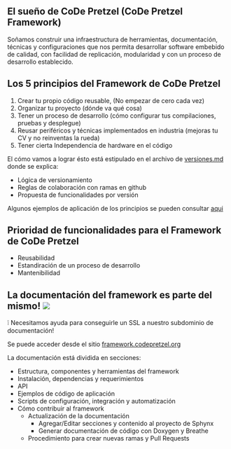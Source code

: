 ## El sueño de CoDe Pretzel (CoDe Pretzel Framework)

Soñamos construir una infraestructura de herramientas, documentación, técnicas y configuraciones que nos permita desarrollar software embebido de calidad, con facilidad de replicación, modularidad y con un proceso de desarrollo establecido.

## Los 5 principios del Framework de CoDe Pretzel

1. Crear tu propio código reusable, (No empezar de cero cada vez)
2. Organizar tu proyecto (dónde va qué cosa)
3. Tener un proceso de desarrollo (cómo configurar tus compilaciones, pruebas y desplegue)
4. Reusar periféricos y técnicas implementados en industria (mejoras tu CV y no reinventas la rueda)
5. Tener cierta Independencia de hardware en el código

El cómo vamos a lograr ésto está estipulado en el archivo de [versiones.md](https://github.com/CoDePretzel/CoDePretzel_Framework/blob/main/versiones.md) donde se explica:

- Lógica de versionamiento
- Reglas de colaboración con ramas en github
- Propuesta de funcionalidades por versión

Algunos ejemplos de aplicación de los principios se pueden consultar [aqui](https://github.com/CoDePretzel/CoDePretzel_Framework/blob/main/ejemplos_de_los_principios.md)

## Prioridad de funcionalidades para el Framework de CoDe Pretzel

- Reusabilidad
- Estandiración de un proceso de desarrollo
- Mantenibilidad

## La documentación del framework es parte del mismo! ![](https://readthedocs.org/projects/code-pretzel-framework/badge/?version=latest)

:grey_exclamation: Necesitamos ayuda para conseguirle un SSL a nuestro subdominio de documentación!

Se puede acceder desde el sitio [framework.codepretzel.org](https://framework.codepretzel.org/)

La documentación está dividida en secciones:

- Estructura, componentes y herramientas del framework
- Instalación, dependencias y requerimientos
- API
- Ejemplos de código de aplicación
- Scripts de configuración, integración y automatización
- Cómo contribuir al framework
  - Actualización de la documentación
    - Agregar/Editar secciones y contenido al proyecto de Sphynx
    - Generar documentación de código con Doxygen y Breathe
  - Procedimiento para crear nuevas ramas y Pull Requests
